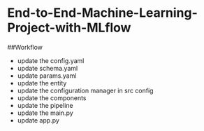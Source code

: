 # End-to-End-Machine-Learning-Project-with-MLflow

##Workflow
- update the config.yaml
- update schema.yaml
- update params.yaml
- update the entity
- update the configuration manager in src config
- update the components
- update the pipeline
- update the main.py
- update app.py